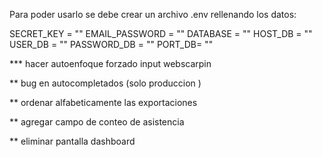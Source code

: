Para poder usarlo se debe crear un archivo .env rellenando los datos:


SECRET_KEY = ""
EMAIL_PASSWORD = ""
DATABASE = ""
HOST_DB = ""
USER_DB = ""
PASSWORD_DB = ""
PORT_DB= ""




*** hacer autoenfoque forzado input webscarpin

** bug en autocompletados (solo produccion )

** ordenar alfabeticamente las exportaciones

** agregar campo de conteo de asistencia

** eliminar pantalla dashboard